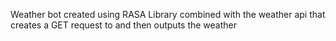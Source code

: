 Weather bot created using RASA Library combined with the weather api that creates a GET request to and then outputs the weather 